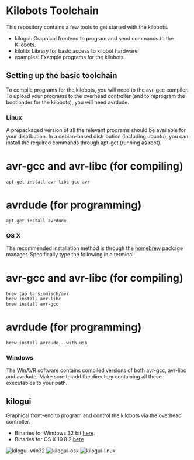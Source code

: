 Kilobots Toolchain
==================

This repository contains a few tools to get started with the kilobots.

* kilogui: Graphical frontend to program and send commands to the Kilobots.
* kilolib: Library for basic access to kilobot hardware
* examples: Example programs for the kilobots

Setting up the basic toolchain
------------------------------

To compile programs for the kilobots, you will need to the avr-gcc
compiler. To upload your programs to the overhead controller (and to
reprogram the bootloader for the kilobots), you will need
avrdude.

### Linux

A prepackaged version of all the relevant programs should be available
for your distribution. In a debian-based distribution (including
ubuntu), you can install the required commands through apt-get
(running as root).

# avr-gcc and avr-libc (for compiling)

    apt-get install avr-libc gcc-avr

# avrdude (for programming)
 
    apt-get install avrdude

### OS X

The recommended installation method is through the [homebrew][brew]
package manager. Specifically type the following in a terminal:

# avr-gcc and avr-libc (for compiling)

    brew tap larsimmisch/avr
    brew install avr-libc
    brew install avr-gcc

# avrdude (for programming)

    brew install avrdude --with-usb

### Windows
The [WinAVR][winavr] software contains compiled versions of
both avr-gcc, avr-libc and avrdude. Make sure to add the directory
containing all these executables to your path.

kilogui
-------
Graphical front-end to program and control the kilobots via the overhead controller.

* Binaries for Windows 32 bit [here][kilogui-binary].
* Binaries for OS X 10.8.2 [here][kilogui-binaryosx]

![kilogui-win32](https://raw.github.com/acornejo/kilobots-toolchain/docs/gui-win32.png "kilogui win32 screenshot")
![kilogui-osx](https://raw.github.com/acornejo/kilobots-toolchain/docs/gui-osx.png "kilogui osx screenshot")
![kilogui-linux](https://raw.github.com/acornejo/kilobots-toolchain/docs/gui-linux.png "kilogui linux screenshot")

[brew]:http://brew.sh
[winavr]:http://sourceforge.net/projects/winavr
[avrdude_windows]:http://tomeko.net/other/avrdude/building_avrdude.php
[msys]:http://www.mingw.org/wiki/MSYS
[kbsend-binary]:https://github.com/acornejo/kilobots-toolchain/raw/binaries/kbsend-i586-win32.zip 
[kilogui-binary]:https://github.com/acornejo/kilobots-toolchain/raw/binaries/kilogui-i586-win32.zip 
[kilogui-binaryosx]:https://github.com/acornejo/kilobots-toolchain/raw/binaries/kilogui.dmg 
